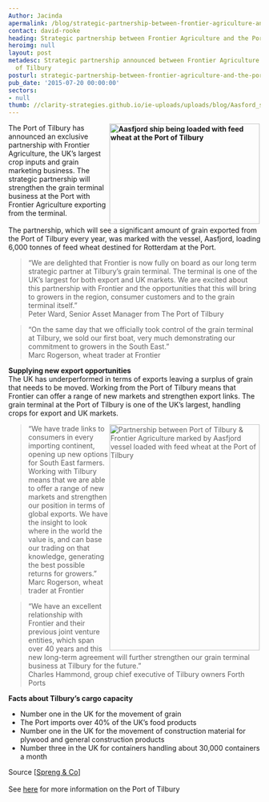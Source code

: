 ```yaml
---
Author: Jacinda
apermalink: /blog/strategic-partnership-between-frontier-agriculture-and-the-port-of-tilbury
contact: david-rooke
heading: Strategic partnership between Frontier Agriculture and the Port of Tilbury
heroimg: null
layout: post
metadesc: Strategic partnership announced between Frontier Agriculture and the Port
  of Tilbury
posturl: strategic-partnership-between-frontier-agriculture-and-the-port-of-tilbury
pub_date: '2015-07-20 00:00:00'
sectors:
- null
thumb: //clarity-strategies.github.io/ie-uploads/uploads/blog/Aasford_ship__grain_loading_tilbury_mini.jpg
---
```


<p><strong><img alt='Aasfjord ship being loaded with feed wheat at the Port of Tilbury' src='//clarity-strategies.github.io/ie-uploads/uploads/blog/Aasford_ship__grain_loading_tilbury_300.jpg' style='float:right; height:200px; margin-left:2px; margin-right:2px; width:300px'/></strong></p><p>The Port of Tilbury has announced an exclusive partnership with Frontier Agriculture, the UK’s largest crop inputs and grain marketing business. The strategic partnership will strengthen the grain terminal business at the Port with Frontier Agriculture exporting from the terminal.<br/><br/>The partnership, which will see a significant amount of grain exported from the Port of Tilbury every year, was marked with the vessel, Aasfjord, loading 6,000 tonnes of feed wheat destined for Rotterdam at the Port.</p><blockquote><p>“We are delighted that Frontier is now fully on board as our long term strategic partner at Tilbury’s grain terminal. The terminal is one of the UK’s largest for both export and UK markets. We are excited about this partnership with Frontier and the opportunities that this will bring to growers in the region, consumer customers and to the grain terminal itself.”<br/>Peter Ward, Senior Asset Manager from The Port of Tilbury</p></blockquote><blockquote><p>“On the same day that we officially took control of the grain terminal at Tilbury, we sold our first boat, very much demonstrating our commitment to growers in the South East.”<br/>Marc Rogerson, wheat trader at Frontier</p></blockquote><p><strong>Supplying new export opportunities</strong><br/>The UK has underperformed in terms of exports leaving a surplus of grain that needs to be moved. Working from the Port of Tilbury means that Frontier can offer a range of new markets and strengthen export links. The grain terminal at the Port of Tilbury is one of the UK’s largest, handling crops for export and UK markets.</p><blockquote><img alt='Partnership between Port of Tilbury &amp; Frontier Agriculture marked by Aasfjord vessel loaded with feed wheat at the Port of Tilbury' src='//clarity-strategies.github.io/ie-uploads/uploads/blog/Aasford_ship_loading_tilbury_300.jpg' style='float:right; height:451px; margin-left:2px; margin-right:2px; width:300px'/><p>“We have trade links to consumers in every importing continent, opening up new options for South East farmers.<br/>Working with Tilbury means that we are able to offer a range of new markets and strengthen our position in terms of global exports. We have the insight to look where in the world the value is, and can base our trading on that knowledge, generating the best possible returns for growers.”<br/>Marc Rogerson, wheat trader at Frontier</p></blockquote><blockquote><p>“We have an excellent relationship with Frontier and their previous joint venture entities, which span over 40 years and this new long-term agreement will further strengthen our grain terminal business at Tilbury for the future.”<br/>Charles Hammond, group chief executive of Tilbury owners Forth Ports</p></blockquote><p><strong>Facts about Tilbury’s cargo capacity</strong></p><ul><li>Number one in the UK for the movement of grain</li><li>The Port imports over 40% of the UK’s food products</li><li>Number one in the UK for the movement of construction material for plywood and general construction products</li><li>Number three in the UK for containers handling about 30,000 containers a month</li></ul><p>Source [<a href='https://forthports.co.uk/media/releases/2793/Fontier+and+Tilbury+s+strategic+partnership+gets+underway+at+the+grain+terminal/' target='_blank'>Spreng &amp; Co</a>]<br/><br/>See <a href='http://www.investessex.co.uk/studies/place-studies/port-of-tilbury/' target='_blank'>here</a> for more information on the Port of Tilbury</p>
